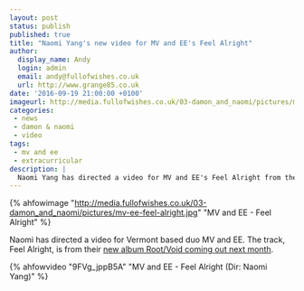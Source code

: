 ```yaml
---
layout: post
status: publish
published: true
title: "Naomi Yang's new video for MV and EE's Feel Alright"
author:
  display_name: Andy
  login: admin
  email: andy@fullofwishes.co.uk
  url: http://www.grange85.co.uk
date: '2016-09-19 21:00:00 +0100'
imageurl: http://media.fullofwishes.co.uk/03-damon_and_naomi/pictures/mv-ee-feel-alright.jpg
categories:
 - news
 - damon & naomi
 - video
tags:
 - mv and ee
 - extracurricular
description: |
  Naomi Yang has directed a video for MV and EE's Feel Alright from their forthcoming album Root/Void.
---
```

{% ahfowimage "http://media.fullofwishes.co.uk/03-damon_and_naomi/pictures/mv-ee-feel-alright.jpg" "MV and EE - Feel Alright" %}

<p class="lead">Naomi has directed a video for Vermont based duo MV and EE. The track, Feel Alright, is from their <a href="http://www.stereogum.com/1899534/mv-ee-feel-alright-video-dir-naomi-yang/mp3s/">new album Root/Void coming out next month</a>.</p>

{% ahfowvideo "9FVg_jppB5A" "MV and EE - Feel Alright (Dir: Naomi Yang)" %}

